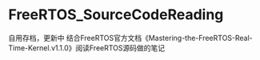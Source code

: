 # FreeRTOS_SourceCodeReading
自用存档，更新中
结合FreeRTOS官方文档《Mastering-the-FreeRTOS-Real-Time-Kernel.v1.1.0》阅读FreeRTOS源码做的笔记
